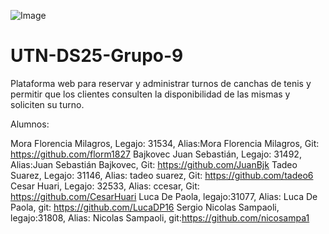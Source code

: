 ![Image](https://github.com/user-attachments/assets/81ac4d09-2ff9-485a-bc79-a30ba9ceba12)

# UTN-DS25-Grupo-9

Plataforma web para reservar y administrar turnos de canchas de tenis y permitir que los clientes consulten la disponibilidad de las mismas y soliciten su turno.

Alumnos:

Mora Florencia Milagros, Legajo: 31534, Alias:Mora Florencia Milagros, Git: https://github.com/florm1827
Bajkovec Juan Sebastián, Legajo: 31492, Alias:Juan Sebastián Bajkovec, Git: https://github.com/JuanBjk 
Tadeo Suarez, Legajo: 31146, Alias: tadeo suarez, Git: https://github.com/tadeo6 
Cesar Huari, Legajo: 32533, Alias: ccesar, Git: https://github.com/CesarHuari 
Luca De Paola, legajo:31077, Alias: Luca De Paola, git: https://github.com/LucaDP16 
Sergio Nicolas Sampaoli, legajo:31808, Alias: Nicolas Sampaoli, git:https://github.com/nicosampa1

